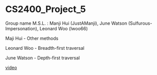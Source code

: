# CS2400_Project_5
Group name M.S.L. : Manji Hui (JustAManji), June Watson (Sulfurous-Impersonation), Leonard Woo (lwoo66)

Maji Hui - Other methods

Leonard Woo - Breadth-first traversal

June Watson - Depth-first traversal

[video](https://youtu.be/t4wohfG1x_E)

